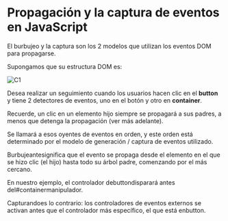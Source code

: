 # Propagación y la captura de eventos en JavaScript

El burbujeo y la captura son los 2 modelos que utilizan los eventos DOM para propagarse.

Supongamos que su estructura DOM es: 

![C1](https://i.gyazo.com/fc8af1f6bc6fad16bb2edeb289bca9d9.png)

Desea realizar un seguimiento cuando los usuarios hacen clic en el **button** y tiene 2 detectores de eventos, uno en el botón y otro en **container**.

Recuerde, un clic en un elemento hijo siempre se propagará a sus padres, a menos que detenga la propagación (ver más adelante).

Se llamará a esos oyentes de eventos en orden, y este orden está determinado por el modelo de generación / captura de eventos utilizado.

Burbujeantesignifica que el evento se propaga desde el elemento en el que se hizo clic (el hijo) hasta todo su árbol padre, comenzando por el más cercano.

En nuestro ejemplo, el controlador debuttondisparará antes del#containermanipulador.

Capturandoes lo contrario: los controladores de eventos externos se activan antes que el controlador más específico, el que está enbutton.


